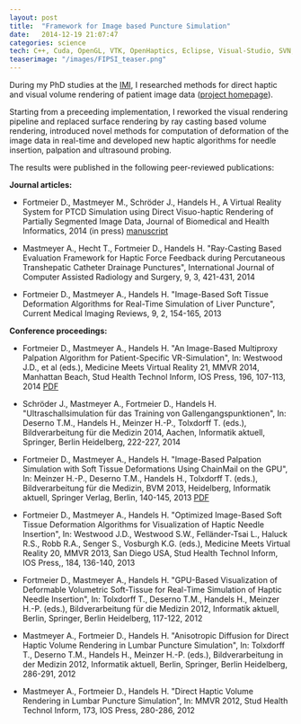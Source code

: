 ```yaml
---
layout: post
title:  "Framework for Image based Puncture Simulation"
date:   2014-12-19 21:07:47
categories: science
tech: C++, Cuda, OpenGL, VTK, OpenHaptics, Eclipse, Visual-Studio, SVN, git, Virtual-Reality, Haptics, Volume-Rendering, bullet, libcml, libxml2, CMake
teaserimage: "/images/FIPSI_teaser.png"
---
```


During my PhD studies at the [IMI](http://www.imi.uni-luebeck.de), I researched methods for direct haptic and visual volume rendering of patient image data ([project homepage](http://www.imi.uni-luebeck.de/en/content/patient-specific-virtual-reality-simulation-punctures-using-puncture-atlases)). 

Starting from a preceeding implementation, I reworked the visual rendering pipeline and replaced surface rendering by ray casting based volume rendering, introduced novel methods for computation of deformation of the image data in real-time and developed new haptic algorithms for needle insertion, palpation and ultrasound probing. 

The results were published in the following peer-reviewed publications:

__Journal articles:__

* Fortmeier D., Mastmeyer M., Schröder J., Handels H., A Virtual Reality System for PTCD Simulation using Direct Visuo-haptic Rendering of Partially Segmented Image Data, Journal of Biomedical and Health Informatics, 2014 (in press) [manuscript](/downloads/JBHI_FortmeierMastmeyer_manuscript.pdf)

* Mastmeyer A., Hecht T., Fortmeier D., Handels H.
"Ray-Casting Based Evaluation Framework for Haptic Force Feedback during Percutaneous Transhepatic Catheter Drainage Punctures", International Journal of Computer Assisted Radiology and Surgery, 9, 3, 421-431, 2014

* Fortmeier D., Mastmeyer A., Handels H. 
"Image-Based Soft Tissue Deformation Algorithms for Real-Time Simulation of Liver Puncture",
Current Medical Imaging Reviews, 9, 2, 154-165, 2013

__Conference proceedings:__

* Fortmeier D., Mastmeyer A., Handels H. "An Image-Based Multiproxy Palpation Algorithm for Patient-Specific VR-Simulation", In: Westwood J.D., et al (eds.), Medicine Meets Virtual Reality 21, MMVR 2014, Manhattan Beach, Stud Health Technol Inform, IOS Press, 196, 107-113, 2014 [PDF](http://www.imi.uni-luebeck.de/sites/default/files/Fortmeier_MMVR21.pdf)

* Schröder J., Mastmeyer A., Fortmeier D., Handels H.
"Ultraschallsimulation für das Training von Gallengangspunktionen",
In: Deserno T.M., Handels H., Meinzer H.-P., Tolxdorff T. (eds.), Bildverarbeitung für die Medizin 2014, Aachen, Informatik aktuell, Springer, Berlin Heidelberg, 222-227, 2014

* Fortmeier D., Mastmeyer A., Handels H.
"Image-Based Palpation Simulation with Soft Tissue Deformations Using ChainMail on the GPU", In: Meinzer H.-P., Deserno T.M., Handels H., Tolxdorff T. (eds.), Bildverarbeitung für die Medizin, BVM 2013, Heidelberg, Informatik aktuell, Springer Verlag, Berlin, 140-145, 2013 [PDF](http://www.imi.uni-luebeck.de/sites/default/files/bvm2013_Fortmeier.pdf)

* Fortmeier D., Mastmeyer A., Handels H.
"Optimized Image-Based Soft Tissue Deformation Algorithms for Visualization of Haptic Needle Insertion",
In: Westwood J.D., Westwood S.W., Felländer-Tsai L., Haluck R.S., Robb R.A., Senger S., Vosburgh K.G. (eds.), Medicine Meets Virtual Reality 20, MMVR 2013, San Diego USA, Stud Health Technol Inform, IOS Press,, 184, 136-140, 2013 

* Fortmeier D., Mastmeyer A., Handels H.
"GPU-Based Visualization of Deformable Volumetric Soft-Tissue for Real-Time Simulation of Haptic Needle Insertion", 
In: Tolxdorff T., Deserno T.M., Handels H., Meinzer H.-P. (eds.), Bildverarbeitung für die Medizin 2012, Informatik aktuell, Berlin, Springer, Berlin Heidelberg, 117-122, 2012

* Mastmeyer A., Fortmeier D., Handels H.
"Anisotropic Diffusion for Direct Haptic Volume Rendering in Lumbar Puncture Simulation",
In: Tolxdorff T., Deserno T.M., Handels H., Meinzer H.-P. (eds.), Bildverarbeitung in der Medizin 2012, Informatik aktuell, Berlin, Springer, Berlin Heidelberg, 286-291, 2012

* Mastmeyer A., Fortmeier D., Handels H.
"Direct Haptic Volume Rendering in Lumbar Puncture Simulation",
In: MMVR 2012, Stud Health Technol Inform, 173, IOS Press, 280-286, 2012
